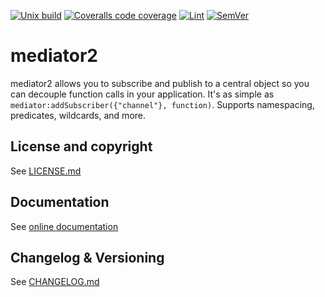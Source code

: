 [![Unix build](https://img.shields.io/github/actions/workflow/status/Tieske/mediator2/unix_build.yml?branch=main&label=Unix%20build&logo=linux)](https://github.com/Tieske/mediator2/actions/workflows/unix_build.yml)
[![Coveralls code coverage](https://img.shields.io/coveralls/github/Tieske/mediator2?logo=coveralls)](https://coveralls.io/github/Tieske/mediator2)
[![Lint](https://github.com/Tieske/mediator2/workflows/Lint/badge.svg)](https://github.com/Tieske/mediator2/actions/workflows/lint.yml)
[![SemVer](https://img.shields.io/github/v/tag/Tieske/mediator2?color=brightgreen&label=SemVer&logo=semver&sort=semver)](CHANGELOG.md)

# mediator2

mediator2 allows you to subscribe and publish to a central object so
you can decouple function calls in your application. It's as simple as
`mediator:addSubscriber({"channel"}, function)`. Supports namespacing, predicates, wildcards,
and more.

## License and copyright

See [LICENSE.md](LICENSE.md)

## Documentation

See [online documentation](https://Tieske.github.io/mediator2/)

## Changelog & Versioning

See [CHANGELOG.md](CHANGELOG.md)
